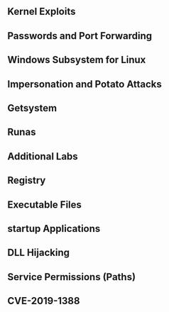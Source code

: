 
## Kernel Exploits

## Passwords and Port Forwarding

## Windows Subsystem for Linux

## Impersonation and Potato Attacks

## Getsystem

## Runas 

## Additional Labs 

## Registry

## Executable Files

## startup Applications 

## DLL Hijacking

## Service Permissions (Paths)

## CVE-2019-1388